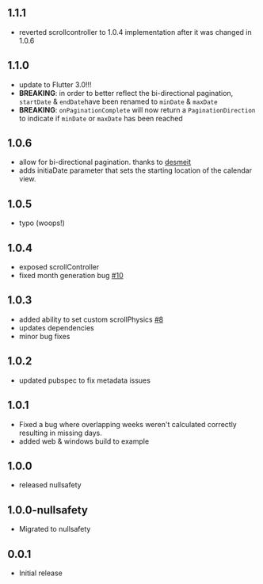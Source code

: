 ## 1.1.1
* reverted scrollcontroller to 1.0.4 implementation after it was changed in 1.0.6

## 1.1.0
* update to Flutter 3.0!!!
* **BREAKING**: in order to better reflect the bi-directional pagination, `startDate` & `endDate`have been renamed to `minDate` & `maxDate`
* **BREAKING**: `onPaginationComplete` will now return a `PaginationDirection` to indicate if `minDate` or `maxDate` has been reached

## 1.0.6
* allow for bi-directional pagination. thanks to [desmeit](https://github.com/casvanluijtelaar/paged_vertical_calendar/pull/13)
* adds initiaDate parameter that sets the starting location of the calendar view.
## 1.0.5

* typo (woops!)

## 1.0.4

* exposed scrollController
* fixed month generation bug [#10](https://github.com/casvanluijtelaar/paged_vertical_calendar/pull/10)

## 1.0.3

* added ability to set custom scrollPhysics [#8](https://github.com/casvanluijtelaar/paged_vertical_calendar/pull/8)
* updates dependencies
* minor bug fixes

## 1.0.2

* updated pubspec to fix metadata issues

## 1.0.1

* Fixed a bug where overlapping weeks weren't calculated correctly resulting in missing days.
* added web & windows build to example

## 1.0.0

* released nullsafety


## 1.0.0-nullsafety

* Migrated to nullsafety


## 0.0.1

* Initial release

